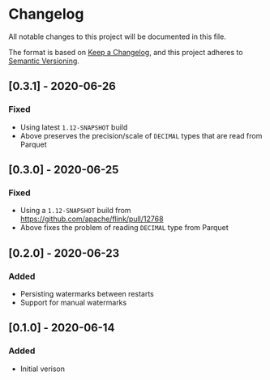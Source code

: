 # Changelog
All notable changes to this project will be documented in this file.

The format is based on [Keep a Changelog](https://keepachangelog.com/en/1.0.0/),
and this project adheres to [Semantic Versioning](https://semver.org/spec/v2.0.0.html).

## [0.3.1] - 2020-06-26
### Fixed
- Using latest `1.12-SNAPSHOT` build
- Above preserves the precision/scale of `DECIMAL` types that are read from Parquet

## [0.3.0] - 2020-06-25
### Fixed
- Using a `1.12-SNAPSHOT` build from https://github.com/apache/flink/pull/12768
- Above fixes the problem of reading `DECIMAL` type from Parquet

## [0.2.0] - 2020-06-23
### Added
- Persisting watermarks between restarts
- Support for manual watermarks

## [0.1.0] - 2020-06-14
### Added
- Initial verison
